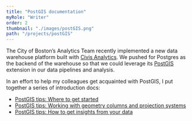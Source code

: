 ```yaml
---
title: "PostGIS documentation"
myRole: "Writer"
order: 2
thumbnail: "./images/postGIS.png"
path: "/projects/postGIS"
---
```


The City of Boston’s Analytics Team recently implemented a new data warehouse platform built with [Civis Analytics](https://www.civisanalytics.com/). We pushed for Postgres as the backend of the warehouse so that we could leverage its [PostGIS](https://postgis.net/) extension in our data pipelines and analysis.

In an effort to help my colleagues get acquainted with PostGIS, I put together a series of introduction docs:

- [PostGIS tips: Where to get started](https://medium.com/innovation-and-technology/part-1-postgis-at-the-city-of-boston-9476293d71c2)
- [PostGIS tips: Working with geometry columns and projection systems](https://medium.com/@paylakatel/part-2-postgis-at-the-city-of-boston-711cf30cf1f3)
- [PostGIS tips: How to get insights from your data
](https://medium.com/@paylakatel/part-3-postgis-at-the-city-of-boston-98b83b0d1503)
